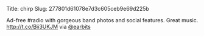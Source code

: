 Title: chirp
Slug: 277801d61078e7d3c605ceb9e69d225b

Ad-free #radio with gorgeous band photos and social features. Great music. <a href="http://t.co/Bii3UKJM">http://t.co/Bii3UKJM</a> via <a href="http://twitter.com/earbits">@earbits</a>
